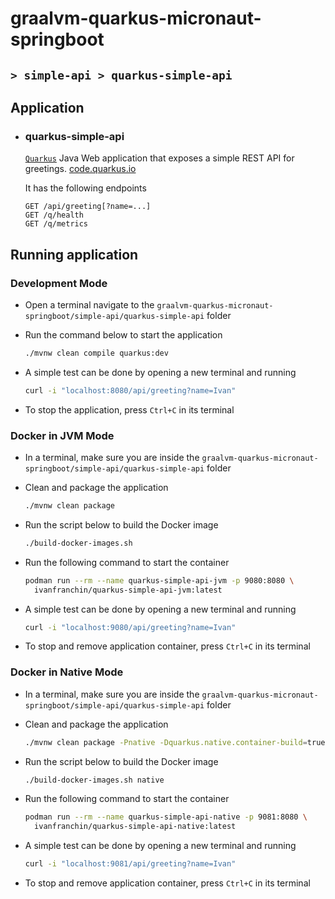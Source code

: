 # graalvm-quarkus-micronaut-springboot
## `> simple-api > quarkus-simple-api`

## Application

- ### quarkus-simple-api

  [`Quarkus`](https://quarkus.io/) Java Web application that exposes a simple REST API for greetings. [code.quarkus.io](https://code.quarkus.io/?g=com.ivanfranchin&a=quarkus-simple-api&j=17&e=hibernate-validator&e=smallrye-health&e=micrometer-registry-prometheus&e=rest-jackson)
  
  It has the following endpoints
  ```text
  GET /api/greeting[?name=...]
  GET /q/health
  GET /q/metrics
  ```

## Running application

### Development Mode

- Open a terminal navigate to the `graalvm-quarkus-micronaut-springboot/simple-api/quarkus-simple-api` folder

- Run the command below to start the application
  ```bash
  ./mvnw clean compile quarkus:dev
  ```

- A simple test can be done by opening a new terminal and running
  ```bash
  curl -i "localhost:8080/api/greeting?name=Ivan"
  ```

- To stop the application, press `Ctrl+C` in its terminal

### Docker in JVM Mode

- In a terminal, make sure you are inside the `graalvm-quarkus-micronaut-springboot/simple-api/quarkus-simple-api` folder

- Clean and package the application
  ```bash
  ./mvnw clean package
  ```

- Run the script below to build the Docker image
  ```bash
  ./build-docker-images.sh
  ```

- Run the following command to start the container
  ```bash
  podman run --rm --name quarkus-simple-api-jvm -p 9080:8080 \
    ivanfranchin/quarkus-simple-api-jvm:latest
  ```

- A simple test can be done by opening a new terminal and running
  ```bash
  curl -i "localhost:9080/api/greeting?name=Ivan"
  ```

- To stop and remove application container, press `Ctrl+C` in its terminal

### Docker in Native Mode

- In a terminal, make sure you are inside the `graalvm-quarkus-micronaut-springboot/simple-api/quarkus-simple-api` folder

- Clean and package the application
  ```bash
  ./mvnw clean package -Pnative -Dquarkus.native.container-build=true
  ```

- Run the script below to build the Docker image
  ```bash
  ./build-docker-images.sh native
  ```

- Run the following command to start the container
  ```bash
  podman run --rm --name quarkus-simple-api-native -p 9081:8080 \
    ivanfranchin/quarkus-simple-api-native:latest
  ```

- A simple test can be done by opening a new terminal and running
  ```bash
  curl -i "localhost:9081/api/greeting?name=Ivan"
  ```

- To stop and remove application container, press `Ctrl+C` in its terminal
